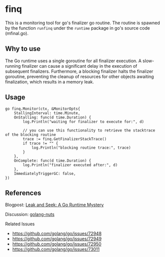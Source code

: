 # finq

This is a monitoring tool for go's finalizer go routine.
The routine is spawned by the function `runfinq` under the `runtime` package in go's source code (mfinal.go).

## Why to use

The Go runtime uses a single goroutine for all finalizer execution.
A slow-running finalizer can cause a significant delay in the execution of subsequent finalizers.
Furthermore, a blocking finalizer halts the finalizer goroutine, preventing the cleanup of resources for other objects awaiting finalization, which results in a memory leak.

## Usage

```golang
go finq.Monitor(ctx, &MonitorOpts{
    StallingInterval: time.Minute,
    OnStalling: func(d time.Duration) {
        log.Println("waiting for finalizer to execute for:", d)

        // you can use this functionality to retrieve the stacktrace of the blocking routine
        trace := finq.GetFinalizerStackTrace()
        if trace != "" {
            log.Println("blocking routine trace:", trace)
        }
    },
    OnComplete: func(d time.Duration) {
        log.Println("finalizer executed after:", d)
    },
    ImmediatelyTriggerGC: false,
})
```

## References
Blogpost: [Leak and Seek: A Go Runtime Mystery](https://cyolo.io/blog/leak-and-seek-a-go-runtime-mystery)

Discussion: [golang-nuts](https://groups.google.com/g/golang-nuts/c/uL68-fxg2K4)

Related Issues
* https://github.com/golang/go/issues/72948
* https://github.com/golang/go/issues/72949
* https://github.com/golang/go/issues/72950
* https://github.com/golang/go/issues/73011

